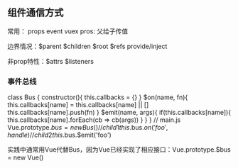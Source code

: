 ## 组件通信方式
 常用： props event vuex
    pros: 父给子传值


 边界情况：$parent $children $root $refs provide/inject

 非prop特性：$attrs $listeners

### 事件总线
  class Bus {
    constructor(){
      this.callbacks = {}
    }
    $on(name, fn){
      this.callbacks[name] = this.callbacks[name] || []
      this.callbacks[name].push(fn)
    }
    $emit(name, args){
      if(this.callbacks[name]){
        this.callbacks[name].forEach(cb => cb(args))
      }
    }
  }
  // main.js
  Vue.prototype.$bus = new Bus()
  // child1
  this.$bus.$on('foo', handle)
  // child2
  this.$bus.$emit('foo')

  实践中通常⽤Vue代替Bus，因为Vue已经实现了相应接口：Vue.prototype.$bus = new Vue()